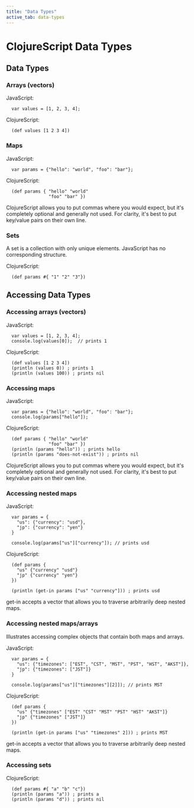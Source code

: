 ```yaml
---
title: "Data Types"
active_tab: data-types
---
```

# ClojureScript Data Types

## Data Types

### Arrays (vectors)

JavaScript:

```
  var values = [1, 2, 3, 4];
```

ClojureScript:

```
  (def values [1 2 3 4])
```

### Maps 

JavaScript:

```
  var params = {"hello": "world", "foo": "bar"};
```

ClojureScript:

```
  (def params { "hello" "world" 
                "foo" "bar" })
```

ClojureScript allows you to put commas where you would expect, but it's completely
optional and generally not used.  For clarity, it's best to put key/value pairs on their
own line.

### Sets 

A set is a collection with only unique elements.  JavaScript has no corresponding structure.

ClojureScript:

```
  (def params #{ "1" "2" "3"}) 
```

## Accessing Data Types

### Accessing arrays (vectors)

JavaScript:

```
  var values = [1, 2, 3, 4];
  console.log(values[0]);  // prints 1
```

ClojureScript:

```
  (def values [1 2 3 4])
  (println (values 0)) ; prints 1
  (println (values 100)) ; prints nil
```

### Accessing maps 

JavaScript:

```
  var params = {"hello": "world", "foo": "bar"};
  console.log(params["hello"]);
```

ClojureScript:

```
  (def params { "hello" "world" 
                "foo" "bar" })
  (println (params "hello")) ; prints hello                
  (println (params "does-not-exist")) ; prints nil                
```

ClojureScript allows you to put commas where you would expect, but it's completely
optional and generally not used.  For clarity, it's best to put key/value pairs on their
own line.

### Accessing nested maps 

JavaScript:

```
  var params = {
    "us": {"currency": "usd"},
    "jp": {"currency": "yen"}
  }
     
  console.log(params["us"]["currency"]); // prints usd
```

ClojureScript:

```
  (def params {
    "us" {"currency" "usd"}
    "jp" {"currency" "yen"}
  })

  (println (get-in params ["us" "currency"])) ; prints usd
```

get-in accepts a vector that allows you to traverse arbitrarily deep nested maps. 

### Accessing nested maps/arrays 

Illustrates accessing complex objects that contain both maps and arrays.

JavaScript:

```
  var params = {
    "us": {"timezones": ["EST", "CST", "MST", "PST", "HST", "AKST"]},
    "jp": {"timezones": ["JST"]}
  }
     
  console.log(params["us"]["timezones"][2]]); // prints MST
```

ClojureScript:

```
  (def params {
    "us" {"timezones" ["EST" "CST" "MST" "PST" "HST" "AKST"]}
    "jp" {"timezones" ["JST"]}
  })

  (println (get-in params ["us" "timezones" 2])) ; prints MST
```

get-in accepts a vector that allows you to traverse arbitrarily deep nested maps. 

### Accessing sets 

ClojureScript:

```
  (def params #{ "a" "b" "c"})
  (println (params "a")) ; prints a
  (println (params "d")) ; prints nil
```








